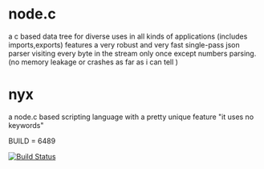 node.c
======

a c based data tree for diverse uses in all kinds of applications (includes imports,exports)
  features a very robust and very fast single-pass json parser visiting every byte in the stream only once except numbers parsing.
   (no memory leakage or crashes as far as i can tell )


nyx
===

a node.c based scripting language with a pretty unique feature "it uses no keywords"

BUILD = 6489

[![Build Status](https://buildhive.cloudbees.com/job/pez2001/job/node.c/badge/icon)](https://buildhive.cloudbees.com/job/pez2001/job/node.c/)

